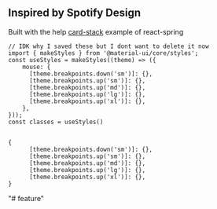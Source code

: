 ## Inspired by Spotify Design 

Built with the help  [card-stack](https://www.react-spring.io/docs/hooks/use-springs) example of react-spring


```
// IDK why I saved these but I dont want to delete it now
import { makeStyles } from '@material-ui/core/styles';
const useStyles = makeStyles((theme) => ({
    mouse: {
      [theme.breakpoints.down('sm')]: {},
      [theme.breakpoints.up('sm')]: {},
      [theme.breakpoints.up('md')]: {},
      [theme.breakpoints.up('lg')]: {},
      [theme.breakpoints.up('xl')]: {},
    },
}));
const classes = useStyles()


{
      [theme.breakpoints.down('sm')]: {},
      [theme.breakpoints.up('sm')]: {},
      [theme.breakpoints.up('md')]: {},
      [theme.breakpoints.up('lg')]: {},
      [theme.breakpoints.up('xl')]: {},
}
```
"# feature" 

